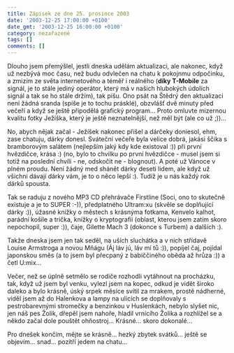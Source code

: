 ```yaml
---
title: Zápisek ze dne 25. prosince 2003
date: '2003-12-25 17:00:00 +0100'
date_gmt: '2003-12-25 16:00:00 +0100'
category: nezařazené
tags: []
comments: []
---
```

<p>Dlouho jsem přemýšlel, jestli dneska udělám aktualizaci, ale nakonec, když už nezbývá moc času, než budu  odvlečen na chatu k pokojnmu odpočinku, a zmizím ze světa internetového a téměř i reálného (<strong>díky T-Mobile</strong>  za signál, je to stále jediný operátor, který má v našich hlubokých údolích signál a tak se ho stále držím),  tak píšu. Ono psát na Štědrý den aktualizaci není žádná sranda (spíše je to tochu prásklé),  obzvlášť dvě minuty před večeří a když se ještě  připodělá grafický program... Proto omluvte mizernou kvalitu fotky Ježíška, který je ještě neznatelnější,  než měl být (ale co už ;))...</p>
<p>No, abych nějak začal - Ježíšek nakonec přišel a dárčeky doniesol, ehm, zase chatuju, dárky donesl.  Sváteční večeře byla velice dobrá, jakási ščika s bramborovým salátem (nejlepším jaký kdy kde existoval :))  při první hvězdičce, krása :) (no, bylo to chvilku po první hvězdičce - musel jsem si totiž na poslední chvíli  - ne, odskočit ne - blognout). A poté už Vánoce v plném proudu. Není žádný med shánět dárky deseti lidem,  ale když už všichni dávají dárky vám, je to o něco lepší :). Tudíž je u nás každý rok dárků spousta.</p>
<p>Tak se raduju z nového MP3 CD přehrávače Firstline (Soci, ono to skutečně existuje a je to SUPER :-)),  předplatného Ultram:xu (skvěle se doplňující dárky :)),  úžasné knížky o městech s krásnýma fotkama, Kenvelo kalhot, parádní košile a trička, knížky o  kryptografii (oblast, kterou jsem zatím skoro nepochopil, super :)), čaje, Gilette Mach 3 (dokonce s Turbem)  a dalších :).</p>
<p>Takže dneska jsem jen tak seděl, na uších sluchátka a v nich střídavě Louise Armstroga a novou Mňágu  (Áj láv jú, láv mí tů :)), popíjel čaj, pojídal japonskou směs (a to jsem byl přecpaný z babiččiného oběda  až hrůza :)) a četl U:mix...</p>
<p>Večer, než se úplně setmělo se rodiče rozhodli vytáhnout na procházku, tak, když už jsem byl venku,  vylezl jsem na kopec, odkud je vidět široko daleko a bylo krásně, úský srpek měsíce svítil za mrakem,  prostě nádherné, viděl jsem až do Halenkova a lampy na ulicích se doplňovaly s pestrobarevnými stromečky  a benzinkou v Huslenkách, nebylo slyšet nic, jen náš pes Žolik, dřepěl jsem nahoře, hladil vrnícího Žolika  a rozhlížel se a někdo začal dole pouštět ohňostroj... Krásné... skoro dokonalé...</p>
<p>Pro dnešek končím, mějte se krásně... hezký zbytek svátků... ještě se objevím... snad... pozítří jedem  na chatu...</p>
